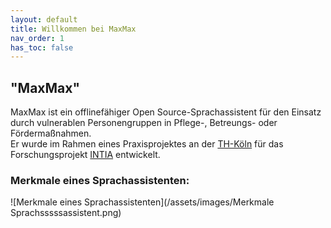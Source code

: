 ```yaml
---
layout: default
title: Willkommen bei MaxMax
nav_order: 1
has_toc: false
---
```



## "MaxMax"
MaxMax ist ein offlinefähiger Open Source-Sprachassistent für den Einsatz durch vulnerablen Personengruppen in Pflege-, Betreungs- oder Fördermaßnahmen. <br />
Er wurde im Rahmen eines Praxisprojektes an der [TH-Köln](https://www.th-koeln.de/) für das Forschungsprojekt [INTIA](https://dites.web.th-koeln.de/forschung/projekte/intia/) entwickelt.

### Merkmale eines Sprachassistenten:
![Merkmale eines Sprachassistenten](/assets/images/Merkmale Sprachsssssassistent.png)

